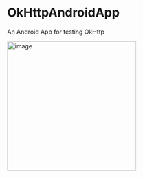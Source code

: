 # OkHttpAndroidApp
An Android App for testing OkHttp

<img width="300" alt="image" src="https://user-images.githubusercontent.com/231923/58747212-efb6b980-845f-11e9-9337-063a3d873e0b.png">
